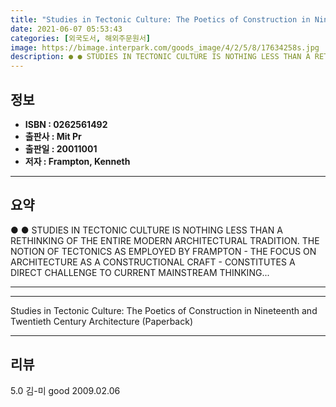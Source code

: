 ```yaml
---
title: "Studies in Tectonic Culture: The Poetics of Construction in Nineteenth and Twentieth Century Architecture (Paperback)"
date: 2021-06-07 05:53:43
categories: [외국도서, 해외주문원서]
image: https://bimage.interpark.com/goods_image/4/2/5/8/17634258s.jpg
description: ● ● STUDIES IN TECTONIC CULTURE IS NOTHING LESS THAN A RETHINKING OF THE ENTIRE MODERN ARCHITECTURAL TRADITION. THE NOTION OF TECTONICS AS EMPLOYED BY FRAMPTO
---
```


## **정보**

- **ISBN : 0262561492**
- **출판사 : Mit Pr**
- **출판일 : 20011001**
- **저자 : Frampton, Kenneth**

------



## **요약**

●  ●  STUDIES IN TECTONIC CULTURE IS NOTHING LESS THAN A RETHINKING OF THE ENTIRE MODERN ARCHITECTURAL TRADITION. THE NOTION OF TECTONICS AS EMPLOYED BY FRAMPTON - THE FOCUS ON ARCHITECTURE AS A CONSTRUCTIONAL CRAFT - CONSTITUTES A DIRECT CHALLENGE TO CURRENT MAINSTREAM THINKING... 

------



------


Studies in Tectonic Culture: The Poetics of Construction in Nineteenth and Twentieth Century Architecture (Paperback) 

------


## **리뷰** 

5.0 김-미 good 2009.02.06 <br/>
